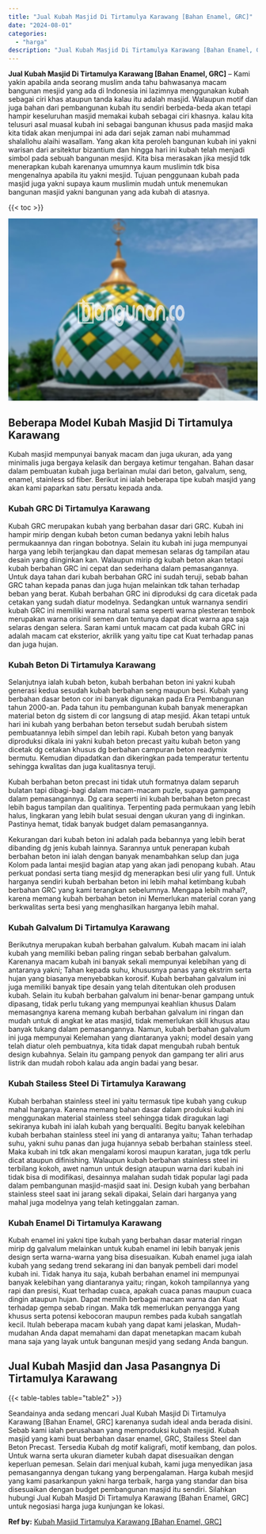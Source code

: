 ```yaml
---
title: "Jual Kubah Masjid Di Tirtamulya Karawang [Bahan Enamel, GRC]"
date: "2024-08-01"
categories: 
  - "harga"
description: "Jual Kubah Masjid Di Tirtamulya Karawang [Bahan Enamel, GRC]. Seandainya anda sedang mencari Jual Kubah Masjid Di Tirtamulya Karawang [Bahan Enamel, GRC] k..."
---
```


**Jual Kubah Masjid Di Tirtamulya Karawang \[Bahan Enamel, GRC\]** – Kami yakin apabila anda seorang muslim anda tahu bahwasanya macam bangunan mesjid yang ada di Indonesia ini lazimnya menggunakan kubah sebagai ciri khas ataupun tanda kalau itu adalah masjid. Walaupun motif dan juga bahan dari pembangunan kubah itu sendiri berbeda-beda akan tetapi hampir keseluruhan masjid memakai kubah sebagai ciri khasnya. kalau kita telusuri asal muasal kubah ini sebagai bangunan khusus pada masjid maka kita tidak akan menjumpai ini ada dari sejak zaman nabi muhammad shalallohu alaihi wasallam. Yang akan kita peroleh bangunan kubah ini yakni warisan dari arsitektur bizantium dan hingga hari ini kubah telah menjadi simbol pada sebuah bangunan mesjid. Kita bisa merasakan jika mesjid tdk menerapkan kubah karenanya umumnya kaum muslimin tdk bisa mengenalnya apabila itu yakni mesjid. Tujuan penggunaan kubah pada masjid juga yakni supaya kaum muslimin mudah untuk menemukan bangunan masjid yakni bangunan yang ada kubah di atasnya.

{{< toc >}}

![Jual Kubah Masjid Di Tirtamulya Karawang [Bahan Enamel, GRC]](/images/jual-kubah-masjid-10.png)

## Beberapa Model Kubah Masjid Di Tirtamulya Karawang

Kubah masjid mempunyai banyak macam dan juga ukuran, ada yang minimalis juga bergaya kelasik dan bergaya ketimur tengahan. Bahan dasar dalam pembuatan kubah juga berlainan mulai dari beton, galvalum, seng, enamel, stainless sd fiber. Berikut ini ialah beberapa tipe kubah masjid yang akan kami paparkan satu persatu kepada anda.

### Kubah GRC Di Tirtamulya Karawang

Kubah GRC merupakan kubah yang berbahan dasar dari GRC. Kubah ini hampir mirip dengan kubah beton cuman bedanya yakni lebih halus permukaannya dan ringan bobotnya. Selain itu kubah ini juga mempunyai harga yang lebih terjangkau dan dapat memesan selaras dg tampilan atau desain yang diinginkan kan. Walaupun mirip dg kubah beton akan tetapi kubah berbahan GRC ini cepat dan sederhana dalam pemasangannya. Untuk daya tahan dari kubah berbahan GRC ini sudah teruji, sebab bahan GRC tahan kepada panas dan juga hujan melainkan tdk tahan terhadap beban yang berat. Kubah berbahan GRC ini diproduksi dg cara dicetak pada cetakan yang sudah diatur modelnya. Sedangkan untuk warnanya sendiri kubah GRC ini memiliki warna natural sama seperti warna plesteran tembok merupakan warna orisinil semen dan tentunya dapat dicat warna apa saja selaras dengan selera. Saran kami untuk macam cat pada kubah GRC ini adalah macam cat eksterior, akrilik yang yaitu tipe cat Kuat terhadap panas dan juga hujan.

### Kubah Beton Di Tirtamulya Karawang

Selanjutnya ialah kubah beton, kubah berbahan beton ini yakni kubah generasi kedua sesudah kubah berbahan seng maupun besi. Kubah yang berbahan dasar beton cor ini banyak digunakan pada Era Pembangunan tahun 2000-an. Pada tahun itu pembangunan kubah banyak menerapkan material beton dg sistem di cor langsung di atap mesjid. Akan tetapi untuk hari ini kubah yang berbahan beton tersebut sudah berubah sistem pembuatannya lebih simpel dan lebih rapi. Kubah beton yang banyak diproduksi dikala ini yakni kubah beton precast yaitu kubah beton yang dicetak dg cetakan khusus dg berbahan campuran beton readymix bermutu. Kemudian dipadatkan dan dikeringkan pada temperatur tertentu sehingga kwalitas dan juga kualitasnya teruji.

Kubah berbahan beton precast ini tidak utuh formatnya dalam separuh bulatan tapi dibagi-bagi dalam macam-macam puzle, supaya gampang dalam pemasangannya. Dg cara seperti ini kubah berbahan beton precast lebih bagus tampilan dan qualitinya. Terpenting pada permukaan yang lebih halus, lingkaran yang lebih bulat sesuai dengan ukuran yang di inginkan. Pastinya hemat, tidak banyak budget dalam pemasangannya.

Kekurangan dari kubah beton ini adalah pada bebannya yang lebih berat dibanding dg jenis kubah lainnya. Sarannya untuk penerapan kubah berbahan beton ini ialah dengan banyak menambahkan selup dan juga Kolom pada lantai mesjid bagian atap yang akan jadi penopang kubah. Atau perkuat pondasi serta tiang mesjid dg menerapkan besi ulir yang full. Untuk harganya sendiri kubah berbahan beton ini lebih mahal ketimbang kubah berbahan GRC yang kami terangkan sebelumnya. Mengapa lebih mahal?, karena memang kubah berbahan beton ini Memerlukan material coran yang berkwalitas serta besi yang menghasilkan harganya lebih mahal.

### Kubah Galvalum Di Tirtamulya Karawang

Berikutnya merupakan kubah berbahan galvalum. Kubah macam ini ialah kubah yang memiliki beban paling ringan sebab berbahan galvalum. Karenanya macam kubah ini banyak sekali mempunyai kelebihan yang di antaranya yakni; Tahan kepada suhu, khususnya panas yang ekstrim serta hujan yang biasanya menyebabkan korosif. Kubah berbahan galvalum ini juga memiliki banyak tipe desain yang telah ditentukan oleh produsen kubah. Selain itu kubah berbahan galvalum ini benar-benar gampang untuk dipasang, tidak perlu tukang yang mempunyai keahlian khusus Dalam memasangnya karena memang kubah berbahan galvalum ini ringan dan mudah untuk di angkat ke atas masjid, tidak memerlukan skill khusus atau banyak tukang dalam pemasangannya. Namun, kubah berbahan galvalum ini juga mempunyai Kelemahan yang diantaranya yakni; model desain yang telah diatur oleh pembuatnya, kita tidak dapat mengubah rubah bentuk design kubahnya. Selain itu gampang penyok dan gampang ter aliri arus listrik dan mudah roboh kalau ada angin badai yang besar.

### Kubah Stailess Steel Di Tirtamulya Karawang

Kubah berbahan stainless steel ini yaitu termasuk tipe kubah yang cukup mahal harganya. Karena memang bahan dasar dalam produksi kubah ini menggunakan material stainless steel sehingga tidak diragukan lagi sekiranya kubah ini ialah kubah yang berqualiti. Begitu banyak kelebihan kubah berbahan stainless steel ini yang di antaranya yaitu; Tahan terhadap suhu, yakni suhu panas dan juga hujannya sebab berbahan stainless steel. Maka kubah ini tdk akan mengalami korosi maupun karatan, juga tdk perlu dicat ataupun difinishing. Walaupun kubah berbahan stainless steel ini terbilang kokoh, awet namun untuk design ataupun warna dari kubah ini tidak bisa di modifikasi, desainnya malahan sudah tidak popular lagi pada dalam pembangunan masjid-masjid saat ini. Design kubah yang berbahan stainless steel saat ini jarang sekali dipakai, Selain dari harganya yang mahal juga modelnya yang telah ketinggalan zaman.

### Kubah Enamel Di Tirtamulya Karawang

Kubah enamel ini yakni tipe kubah yang berbahan dasar material ringan mirip dg galvalum melainkan untuk kubah enamel ini lebih banyak jenis design serta warna-warna yang bisa disesuaikan. Kubah enamel juga ialah kubah yang sedang trend sekarang ini dan banyak pembeli dari model kubah ini. Tidak hanya itu saja, kubah berbahan enamel ini mempunyai banyak kelebihan yang diantaranya yaitu; ringan, kokoh tampilannya yang rapi dan presisi, Kuat terhadap cuaca, apakah cuaca panas maupun cuaca dingin ataupun hujan. Dapat memilih berbagai macam warna dan Kuat terhadap gempa sebab ringan. Maka tdk memerlukan penyangga yang khusus serta potensi kebocoran maupun rembes pada kubah sangatlah kecil. Itulah beberapa macam kubah yang dapat kami jelaskan, Mudah-mudahan Anda dapat memahami dan dapat menetapkan macam kubah mana saja yang layak untuk bangunan mesjid yang sedang Anda bangun.

## Jual Kubah Masjid dan Jasa Pasangnya Di Tirtamulya Karawang

{{< table-tables table="table2" >}}

Seandainya anda sedang mencari Jual Kubah Masjid Di Tirtamulya Karawang \[Bahan Enamel, GRC\] karenanya sudah ideal anda berada disini. Sebab kami ialah perusahaan yang memproduksi kubah mesjid. Kubah masjid yang kami buat berbahan dasar enamel, GRC, Stailess Steel dan Beton Precast. Tersedia Kubah dg motif kaligrafi, motif kembang, dan polos. Untuk warna serta ukuran diameter kubah dapat disesuaikan dengan keperluan pemesan. Selain dari menjual kubah, kami juga menyedikan jasa pemasangannya dengan tukang yang berpengalaman. Harga kubah mesjid yang kami pasarkanpun yakni harga terbaik, harga yang standar dan bisa disesuaikan dengan budget pembangunan masjid itu sendiri. Silahkan hubungi Jual Kubah Masjid Di Tirtamulya Karawang \[Bahan Enamel, GRC\] untuk negosiasi harga juga kunjungan ke lokasi.

**Ref by:** [Kubah Masjid Tirtamulya Karawang [Bahan Enamel, GRC]](https://id.wikipedia.org/wiki/Kubah)
